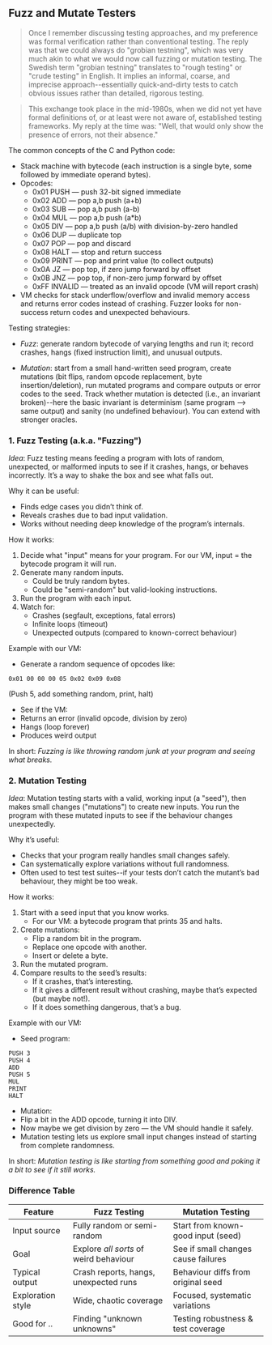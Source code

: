
## Fuzz and Mutate Testers

> Once I remember discussing testing approaches, and my preference was formal verification
> rather than conventional testing. The reply was that we could always do "grobian testning",
> which was very much akin to what we would now call fuzzing or mutation testing. The Swedish
> term "grobian testning" translates to "rough testing" or "crude testing" in English. It
> implies an informal, coarse, and imprecise approach--essentially quick-and-dirty tests
> to catch obvious issues rather than detailed, rigorous testing.

> This exchange took place in the mid-1980s, when we did not yet have formal definitions of, or at least were not aware of, established testing frameworks. My reply at the time was: "Well, that would only show the presence of errors, not their absence."

The common concepts of the C and Python code:
- Stack machine with bytecode (each instruction is a single byte, some followed by immediate operand bytes).
- Opcodes:
    - 0x01 PUSH <int32> — push 32-bit signed immediate
    - 0x02 ADD — pop a,b push (a+b)
    - 0x03 SUB — pop a,b push (a-b)
    - 0x04 MUL — pop a,b push (a*b)
    - 0x05 DIV — pop a,b push (a/b) with division-by-zero handled
    - 0x06 DUP — duplicate top
    - 0x07 POP — pop and discard
    - 0x08 HALT — stop and return success
    - 0x09 PRINT — pop and print value (to collect outputs)
    - 0x0A JZ <offset8> — pop top, if zero jump forward by offset
    - 0x0B JNZ <offset8> — pop top, if non-zero jump forward by offset
    - 0xFF INVALID — treated as an invalid opcode (VM will report crash)
- VM checks for stack underflow/overflow and invalid memory access and returns error codes instead of crashing.
  Fuzzer looks for non-success return codes and unexpected behaviours.

Testing strategies:

- *Fuzz*: generate random bytecode of varying lengths and run it; record crashes, hangs (fixed instruction limit),
  and unusual outputs.

- *Mutation*: start from a small hand-written seed program, create mutations (bit flips, random opcode replacement,
  byte insertion/deletion), run mutated programs and compare outputs or error codes to the seed. Track whether
  mutation is detected (i.e., an invariant broken)--here the basic invariant is determinism (same program -->
  same output) and sanity (no undefined behaviour). You can extend with stronger oracles.


### 1. Fuzz Testing (a.k.a. "Fuzzing")

*Idea*:
Fuzz testing means feeding a program with lots of random, unexpected, or malformed inputs to see if it crashes,
hangs, or behaves incorrectly. It’s a way to shake the box and see what falls out.

Why it can be useful:
- Finds edge cases you didn’t think of.
- Reveals crashes due to bad input validation.
- Works without needing deep knowledge of the program’s internals.

How it works:
1. Decide what "input" means for your program. For our VM, input = the bytecode program it will run.
2. Generate many random inputs.
    - Could be truly random bytes.
    - Could be "semi-random" but valid-looking instructions.
3. Run the program with each input.
4. Watch for:
    - Crashes (segfault, exceptions, fatal errors)
    - Infinite loops (timeout)
    - Unexpected outputs (compared to known-correct behaviour)

Example with our VM:
- Generate a random sequence of opcodes like:

```
0x01 00 00 00 05 0x02 0x09 0x08
```
(Push 5, add something random, print, halt)

- See if the VM:
- Returns an error (invalid opcode, division by zero)
- Hangs (loop forever)
- Produces weird output

In short: *Fuzzing is like throwing random junk at your program and seeing what breaks.*



### 2. Mutation Testing

*Idea*:
Mutation testing starts with a valid, working input (a "seed"), then makes small changes
("mutations") to create new inputs. You run the program with these mutated inputs to see
if the behaviour changes unexpectedly.

Why it’s useful:
- Checks that your program really handles small changes safely.
- Can systematically explore variations without full randomness.
- Often used to test test suites--if your tests don’t catch the mutant’s bad behaviour,
  they might be too weak.

How it works:
1. Start with a seed input that you know works.
    - For our VM: a bytecode program that prints 35 and halts.
2. Create mutations:
    - Flip a random bit in the program.
    - Replace one opcode with another.
    - Insert or delete a byte.
3. Run the mutated program.
4. Compare results to the seed’s results:
    - If it crashes, that’s interesting.
    - If it gives a different result without crashing, maybe that’s expected (but maybe not!).
    - If it does something dangerous, that’s a bug.

Example with our VM:
- Seed program:

```
PUSH 3
PUSH 4
ADD
PUSH 5
MUL
PRINT
HALT
```

- Mutation:
- Flip a bit in the ADD opcode, turning it into DIV.
- Now maybe we get division by zero — the VM should handle it safely.
- Mutation testing lets us explore small input changes instead of starting from complete randomness.

In short: *Mutation testing is like starting from something good and poking it a bit to see if it still works.*


### Difference Table

| Feature            | Fuzz Testing                           | Mutation Testing                       |
|--------------------|----------------------------------------|----------------------------------------|
| Input source       | Fully random or semi-random            | Start from known-good input (seed)     |
| Goal               | Explore *all sorts* of weird behaviour | See if small changes cause failures    |
| Typical output     | Crash reports, hangs, unexpected runs  | Behaviour diffs from original seed     |
| Exploration style  | Wide, chaotic coverage                 | Focused, systematic variations         |
| Good for ..        | Finding "unknown unknowns"             | Testing robustness & test coverage     |
